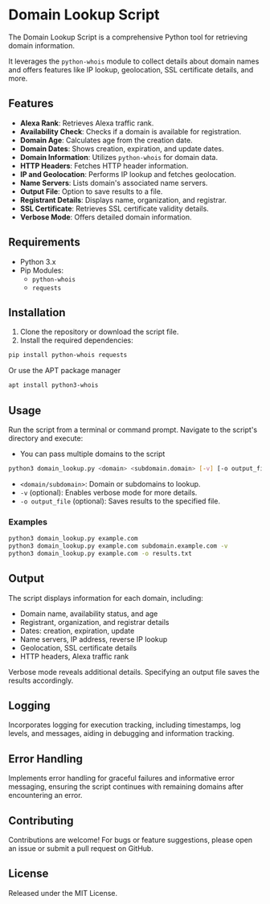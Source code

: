# Domain Lookup Script

The Domain Lookup Script is a comprehensive Python tool for retrieving domain information.

It leverages the `python-whois` module to collect details about domain names and offers features like IP lookup, geolocation, SSL certificate details, and more.

## Features

- **Alexa Rank**: Retrieves Alexa traffic rank.
- **Availability Check**: Checks if a domain is available for registration.
- **Domain Age**: Calculates age from the creation date.
- **Domain Dates**: Shows creation, expiration, and update dates.
- **Domain Information**: Utilizes `python-whois` for domain data.
- **HTTP Headers**: Fetches HTTP header information.
- **IP and Geolocation**: Performs IP lookup and fetches geolocation.
- **Name Servers**: Lists domain's associated name servers.
- **Output File**: Option to save results to a file.
- **Registrant Details**: Displays name, organization, and registrar.
- **SSL Certificate**: Retrieves SSL certificate validity details.
- **Verbose Mode**: Offers detailed domain information.

## Requirements

- Python 3.x
- Pip Modules:
  - `python-whois`
  - `requests`

## Installation

1. Clone the repository or download the script file.
2. Install the required dependencies:

```bash
pip install python-whois requests
```
Or use the APT package manager
```bash
apt install python3-whois
```

## Usage

Run the script from a terminal or command prompt. Navigate to the script's directory and execute:
  - You can pass multiple domains to the script

```bash
python3 domain_lookup.py <domain> <subdomain.domain> [-v] [-o output_file]
```

- `<domain/subdomain>`: Domain or subdomains to lookup.
- `-v` (optional): Enables verbose mode for more details.
- `-o output_file` (optional): Saves results to the specified file.

### Examples

```bash
python3 domain_lookup.py example.com
python3 domain_lookup.py example.com subdomain.example.com -v
python3 domain_lookup.py example.com -o results.txt
```

## Output

The script displays information for each domain, including:

- Domain name, availability status, and age
- Registrant, organization, and registrar details
- Dates: creation, expiration, update
- Name servers, IP address, reverse IP lookup
- Geolocation, SSL certificate details
- HTTP headers, Alexa traffic rank

Verbose mode reveals additional details. Specifying an output file saves the results accordingly.

## Logging

Incorporates logging for execution tracking, including timestamps, log levels, and messages, aiding in debugging and information tracking.

## Error Handling

Implements error handling for graceful failures and informative error messaging, ensuring the script continues with remaining domains after encountering an error.

## Contributing

Contributions are welcome! For bugs or feature suggestions, please open an issue or submit a pull request on GitHub.

## License

Released under the MIT License.
